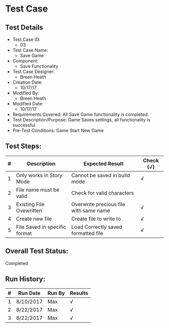 # Test Case 

## Test Details

* Test Case ID:
  * 03
* Test Case Name:
  * Save Game
* Component: 
  * Save Functionality
* Test Case Designer:
  * Breen Heath
* Creation Date:
  * 10/17/17
* Modified By:
  * Breen Heath
* Modified Date:
  * 10/17/17
* Requirements Covered:
  All Save Game functionality is completed.
* Test Description/Purpose:
  Game Saves settings, all functionality is successful
* Pre-Test Conditions:
  Game Start
  New Game
## Test Steps: 
| # | Description | Expected Result | Check (√) |
| --- | --- | --- | --- |
| 1 | Only works in Story Mode | Cannot be saved in build mode | √ |			
| 2 | File name must be valid | Check for valid characters |  |			
| 3 | Existing File Ovewritten | Overwrite precious file with same name | √ |			
| 4 | Create new file | Create file to write to | √ |			
| 5 | File Saved in specific format | Load Correctly saved formatted file | √ |			
	
		

## Overall Test Status:
Completed


## Run History:
| # |	Run Date |	Run By |	Results |
| --- | --- | --- | --- |
| 1 | 8/10/2017 | Max | √ |			
| 2 | 8/22/2017 | Max | √ |			
| 3 | 8/22/2017 | Max | √ |
